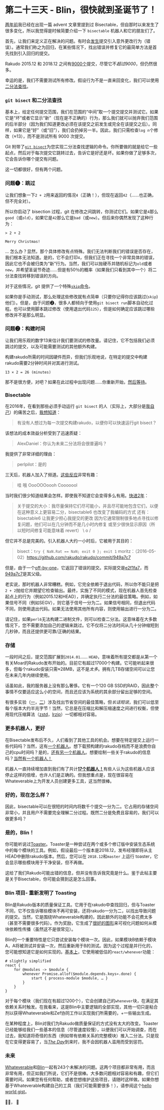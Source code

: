 # 第二十三天 - Blin，很快就到圣诞节了！

[两年前](https://perl6advent.wordpress.com/2016/12/23/)我已经在出现一篇 advent 文章里提到过 Bisectable，但自那时以来发生了很多变化，所以我觉得是时候简要介绍一下 `bisectable` 机器人和它的朋友们了。

首先，让我们来定义正在解决的问题。有时会[发生](https://github.com/rakudo/rakudo/issues?q=is%3Aopen+is%3Aissue+label%3Aregression)提交引入意外更改行为（错误）。通常我们称之为回归，在某些情况下，找出错误并修复它的最简单方法是首先找到引入回归的提交。

Rakudo 2015.12 和 2018.12 之间有[9000个](https://github.com/Rakudo/Rakudo/compare/2015.12...2018.12)提交，尽管它不*超过9000*，但仍然很多。

幸运的是，我们不需要测试所有修改。假设行为不是一直来回变化，我们可以使用[二分法查找](https://en.wikipedia.org/wiki/Binary_search_algorithm)。

### `git bisect` 和二分法查找

基本上，给定任何提交范围，我们在范围的“中间”取一个提交提交并测试它。如果它是“坏”或者它显示“新”（现在是不正确的）行为，那么我们就可以抛弃我们范围的后半部分（因为我们知道更改必须在该提交之前发生或完全在该提交之后）。同样，如果它是“好”（或“旧”），我们会扔掉另一半。因此，我们只需检查`log n`个修改（≈13），而不是测试所有 9000 次提交。

Git 附带了[`git bisect`](https://git-scm.com/docs/git-bisect)为您实现二分法查找逻辑的命令。你所要做的就是给它一些起点，然后对于每次提交它跳转过去，告诉它是好还是坏。如果你做了足够多次，它会告诉你哪个提交有问题。

这一切都很好，但有两个问题。

### 问题❶：跳过

让我们想象一下`2 + 2`用来返回的情况`4`（正确！），但现在返回`42`（......也正确，但不完全对）。

所以你启动了 bisection 过程，git 在修改之间跳转，你测试它们。如果它是`4`那么`good`（或`old`），如果它是`42`那么它是`bad`（或`new`）。但后来你偶然发现了这种行为：

```
> 2 + 2

Merry Christmas!
```

… 怎么办？显然，那个具体修改有点特殊。我们无法判断我们的错误是否存在，我们根本无法知道。是的，它不会打印`4`，但我们正在寻找一个非常具体的错误，因此它也不会被归类为“新”行为。当然，我们可以抛硬币并随机标记为`old`或者`new`，并希望圣诞节奇迹......但是有50％的概率（如果我们只看到其中一个）将二分法查找转移到错误的方向。

对于这些情况，git 提供了一个特殊[`skip`命令](https://git-scm.com/docs/git-bisect#_bisect_skip)。

如果你是手动测试，那么处理这些修改就有点简单（只要你记得你应该跳过(`skip`)他们）。但是，由于问题❷，很多人都倾向于使用`git bisect run`脚本自动化过程。也可以使用脚本跳过修改（使用退出代码`125`），但是如何确定应该跳过哪些修改并不是那么明显。

### 问题❷：构建时间

让我们用乐观的数字13来估计我们要测试的修改量。请记住，它不包括我们必须跳过的提交，以及可能需要测试的其他额外构建。

构建rakudo所需的时间因硬件而异，但我们乐观地说，在特定的提交中构建rakudo需要2分钟时间并对其进行测试。

```
13 × 2 = 26 (minutes)
```

那不是很方便，对吧？如果在此过程中出现问题......你重新开始，[然后等待](https://www.youtube.com/watch?v=mPzjbXgaVOk&feature=youtu.be&t=16)。

### Bisectable

在2016年，在看到那些必须手动运行 `git bisect` 的人（实际上，大部分是[我自己](https://colabti.org/irclogger/irclogger_log/perl6?date=2016-05-17#l1353)）的痛苦之后，[我想知道](https://colabti.org/irclogger/irclogger_log/perl6?date=2016-05-17#l1335)：

> 有没有人想过为每一次提交构建rakudo，以便你可以快速运行git bisect？

该想法的成本效益分析受到了迅速质疑：

> AlexDaniel：你认为未来二分法将会很普遍吗？

我提供了非常详细的理由：

> perlpilot：是的

三天后，机器人加入了频道。[这些反应](https://colabti.org/irclogger/irclogger_log/perl6?date=2016-05-20#l345)非常有趣：

> 哇
> 哦
> OooOOOoooh 
> Cooooool

当时我们很少知道结果会怎样。即使我不知道它会变得多么有用。[快进2年](https://colabti.org/irclogger/irclogger_log/perl6?date=2018-11-13#l678)：

> 关于提交的大小：我尽量保持它们尽可能小，并且尽可能地包含它们，以便
> 在这种意义上更容易二分，bisectable6 也改变了我编码的方式
> 还有：bisectable6 让我更少担心我提交的更改
> 因为它通常限制很多地点寻找以修复问题，他们可以在几分钟而不是几小时内修复
> 或至少很快显示原因（所以短时间修复可能意味着 revert）
> \ o /

但它并不总是完美的。引入机器人大约一小时后，它被用于其目的：

> bisect：`try { NaN.Rat == NaN; exit 0 }; exit 1`
> moritz：（2016-05-02）<https://github.com/rakudo/rakudo/commit/949a7c7>

但是，由于一个[off-by-one](https://github.com/perl6/whateverable/commit/68ba961854b17298225dd9b886b2af874e567556)，它返回了错误的提交。实际提交是[e2f1fa7](https://github.com/rakudo/rakudo/commit/e2f1fa7)，而[949a7c7](https://github.com/rakudo/rakudo/commit/949a7c7)是其父级。

老实说，那时机器人非常糟糕。例如，它完全依赖于退出代码，所以你不能只是把 `2 + 2`抛给它并期望它检查输出。最终，实施了不同的模式，现在机器人首先检查起点上的行为（例如2015.12和HEAD），并确定执行二分法的最佳策略。例如，如果信号不同（例如SEGV），则它基于信号一分为二。如果信号相同，但退出代码不同，则使用退出代码。如果无法使用其他所有内容，则使用输出进行一分为二。

请记住，如果`perl6`无法构建二进制文件，则可以检查二分法。这意味着在大多数情况下，您不需要添加自己的逻辑来跳过。它不仅将二分法时间从几十分钟缩短到几秒钟，而且还提供更可靠/正确的结果。

### 存储

一段时间之后，提交范围扩展到`2014.01`...... `HEAD`，意味着所有提交都是从第一个有关Moar的Rakudo发布开始的。目前它有超过17000个构建。它可能听起来很多，但每个rakudo安装只需≈28MB，这不是*太多*。拥有几TB存储空间可以让您在未来几年内继续使用。

话虽如此，我的服务器上没有那么奢侈。它有一个120 GB SSD的RAID，因此整个事情不仅要适应这么小的空间，而且还应该为系统的其余部分留出足够的空间。

有很多实验（[一](https://github.com/perl6/whateverable/issues/23)，[二](https://github.com/perl6/whateverable/issues/117)）涉及找出节省空间的最佳策略，但*长话短说*，我们可以低至每个版本大约半兆字节！当然，它总是在压缩比和解压缩速度之间进行权衡，但使用现代压缩算法（[zstd](https://github.com/facebook/zstd)，[lrzip](https://github.com/ckolivas/lrzip)）一切都相对容易。

### 更多机器人，更好

在Bisectable发布后不久，人们看到了其他工具的机会。想要在特定提交上运行一些代码吗？当然，这有[一个机器人](https://github.com/perl6/whateverable/wiki/Committable)。想下载预构建的rakudo存档而不是浪费你自己的cpu时间吗？是的，[还有另一个机器人](https://github.com/perl6/whateverable/wiki/Shareable)。想要绘制一些关于rakudo的信息吗？[当然有一个机器人！](https://github.com/perl6/whateverable/wiki/Statisfiable)

机器人一直持续增加直到我们有了共计[**17个机器人！**](https://github.com/perl6/whateverable/wiki)有些人认为这些机器人应该停止这样的倍增，也许人们是正确的。但我想重点是，现在很容易在Whateverable上为开发人员创建更多工具，这当然很棒。

### 好的，现在怎么样？

因此，bisectable可以在很短的时间内将数千个提交一分为二。它占用的存储空间非常小，并且用户不需要完全理解二分过程。既然二分是免费且容易的，我们可以做更多吗？

### 是的，Blin！

你可能听说过[Toaster](https://perl6.party/post/Perl-6-Release-Quality-Assurance-Full-Ecosystem-Toaster)。Toaster是一种尝试在两个或多个修订版中安装生态系统中的每个模块的工具。例如，假设最后一个版本是2018.12，发布经理即将从主HEAD中删除rakudo版本。然后，您可以在 `2018.12`和`master` 上运行 toaster，它会显示哪些模块用于干净安装，但不再做。

这给了我们Rakudo可能出错的信息，但并没有告诉我究竟是什么。鉴于此帖主要是关于Bisectable，你可能会猜到这是怎么回事。

### Blin 项目- 重新发明了 Toasting

Blin是Rakudo版本的质量保证工具。它用于在rakudo中查找回归，但与Toaster不同，它不仅告诉哪些模块不再可安装，还将rakudo一分为二，以找出导致问题的提交。当然，它是围绕Whateverable构建的，因此额外的功能不会花费太多（甚至不需要很多代码）。作为奖励，它生成了[很好的图形](https://gist.github.com/AlexDaniel/d7b789eefb34db31ee14f16dadd9a3ad)来可视化问题如何从模块依赖性传播（虽然这不是很常见）。

Blin的一个重要特性是它只尝试安装每个模块一次。因此，如果模块B依赖于模块A，A将被测试并安装一次，然后重新用于B的测试。因为这个过程是并行化的，您可能想知道它是如何实现的。[基本上](https://github.com/perl6/Blin/blob/b535dc0d727a61047199dd6ee67d07d626941965/bin/blin.p6#L285)，它使用被低估的`react/whenever`功能：

```perl6
# slightly simplified
react {
    for @modules -> $module {
        whenever Promise.allof($module.depends.keys».done) {
            start { process-module $module, … }
        }
    }
}
```

对于每个模块（我们现在有超过1200个），它会创建自己的`whenever`块，在满足其依赖关系时触发。在我看来，这是Blin中主要逻辑的全部实现，其他一切只是粘合剂以获得Whateverable和Zef协同工作以实现我们所需要的，+一些输出生成。

在某种程度上，Blin对我们为Rakudo做质量保证的方式没有太大的改变。Toaster已经能够给我们一些基本的信息（尽管速度较慢），以便我们可以开始调查，而在过去，我知道将奇怪的东西（例如带有依赖关系的完整模块）推入二分法。只是现在它变得更容易了，当[*The Day*](https://en.wikipedia.org/wiki/AI_takeover)到来时，我不会因机器人滥用而受到惩罚。

### 未来

[Whateverable](https://github.com/perl6/whateverable/issues)和[Blin](https://github.com/perl6/Blin/issues)一起有243个未解决的问题。这两个项目都非常有用，而且非常有用，但正如我们所说，它们不是很棒。大多数问题相对容易和有趣，但它们需要时间。如果您有任何帮助，或者您想维护这些项目，请随时这样做。如果你想基于Whateverable构建自己的工具（我们可能需要很多！），请参阅这个[hello world gist](https://gist.github.com/AlexDaniel/88b38af5db9adcf0b711ac3df31dd431)。

🎅🎄， 🥞